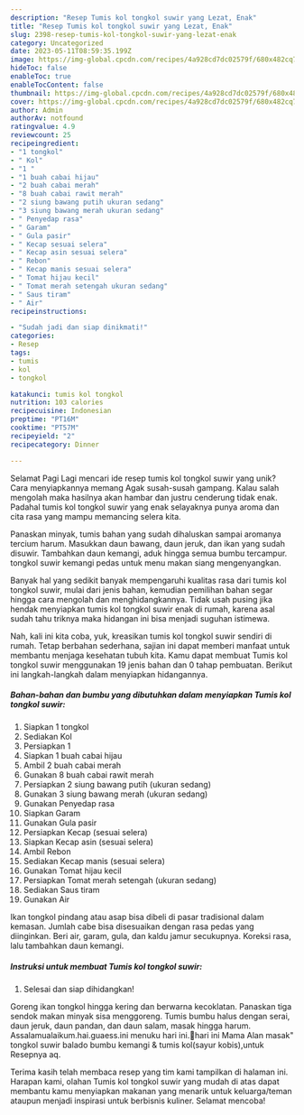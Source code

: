 ```yaml
---
description: "Resep Tumis kol tongkol suwir yang Lezat, Enak"
title: "Resep Tumis kol tongkol suwir yang Lezat, Enak"
slug: 2398-resep-tumis-kol-tongkol-suwir-yang-lezat-enak
category: Uncategorized
date: 2023-05-11T08:59:35.199Z
image: https://img-global.cpcdn.com/recipes/4a928cd7dc02579f/680x482cq70/tumis-kol-tongkol-suwir-foto-resep-utama.jpg
hideToc: false
enableToc: true
enableTocContent: false
thumbnail: https://img-global.cpcdn.com/recipes/4a928cd7dc02579f/680x482cq70/tumis-kol-tongkol-suwir-foto-resep-utama.jpg
cover: https://img-global.cpcdn.com/recipes/4a928cd7dc02579f/680x482cq70/tumis-kol-tongkol-suwir-foto-resep-utama.jpg
author: Admin
authorAv: notfound
ratingvalue: 4.9
reviewcount: 25
recipeingredient:
- "1 tongkol"
- " Kol"
- "1 "
- "1 buah cabai hijau"
- "2 buah cabai merah"
- "8 buah cabai rawit merah"
- "2 siung bawang putih ukuran sedang"
- "3 siung bawang merah ukuran sedang"
- " Penyedap rasa"
- " Garam"
- " Gula pasir"
- " Kecap sesuai selera"
- " Kecap asin sesuai selera"
- " Rebon"
- " Kecap manis sesuai selera"
- " Tomat hijau kecil"
- " Tomat merah setengah ukuran sedang"
- " Saus tiram"
- " Air"
recipeinstructions:

- "Sudah jadi dan siap dinikmati!"
categories:
- Resep
tags:
- tumis
- kol
- tongkol

katakunci: tumis kol tongkol 
nutrition: 103 calories
recipecuisine: Indonesian
preptime: "PT16M"
cooktime: "PT57M"
recipeyield: "2"
recipecategory: Dinner

---
```



Selamat Pagi Lagi mencari ide resep tumis kol tongkol suwir yang unik? Cara menyiapkannya memang Agak susah-susah gampang. Kalau salah mengolah maka hasilnya akan hambar dan justru cenderung tidak enak. Padahal tumis kol tongkol suwir yang enak selayaknya punya aroma dan cita rasa yang mampu memancing selera kita.


Panaskan minyak, tumis bahan yang sudah dihaluskan sampai aromanya tercium harum. Masukkan daun bawang, daun jeruk, dan ikan yang sudah disuwir. Tambahkan daun kemangi, aduk hingga semua bumbu tercampur. tongkol suwir kemangi pedas untuk menu makan siang mengenyangkan.

Banyak hal yang sedikit banyak mempengaruhi kualitas rasa dari tumis kol tongkol suwir, mulai dari jenis bahan, kemudian pemilihan bahan segar hingga cara mengolah dan menghidangkannya. Tidak usah pusing jika hendak menyiapkan tumis kol tongkol suwir enak di rumah, karena asal sudah tahu triknya maka hidangan ini bisa menjadi suguhan istimewa.


Nah, kali ini kita coba, yuk, kreasikan tumis kol tongkol suwir sendiri di rumah. Tetap berbahan sederhana, sajian ini dapat memberi manfaat untuk membantu menjaga kesehatan tubuh kita. Kamu dapat membuat Tumis kol tongkol suwir menggunakan 19 jenis bahan dan 0 tahap pembuatan. Berikut ini langkah-langkah dalam menyiapkan hidangannya.

<!--inarticleads1-->

##### Bahan-bahan dan bumbu yang dibutuhkan dalam menyiapkan Tumis kol tongkol suwir:

1. Siapkan 1 tongkol
1. Sediakan  Kol
1. Persiapkan 1 
1. Siapkan 1 buah cabai hijau
1. Ambil 2 buah cabai merah
1. Gunakan 8 buah cabai rawit merah
1. Persiapkan 2 siung bawang putih (ukuran sedang)
1. Gunakan 3 siung bawang merah (ukuran sedang)
1. Gunakan  Penyedap rasa
1. Siapkan  Garam
1. Gunakan  Gula pasir
1. Persiapkan  Kecap (sesuai selera)
1. Siapkan  Kecap asin (sesuai selera)
1. Ambil  Rebon
1. Sediakan  Kecap manis (sesuai selera)
1. Gunakan  Tomat hijau kecil
1. Persiapkan  Tomat merah setengah (ukuran sedang)
1. Sediakan  Saus tiram
1. Gunakan  Air


Ikan tongkol pindang atau asap bisa dibeli di pasar tradisional dalam kemasan. Jumlah cabe bisa disesuaikan dengan rasa pedas yang diinginkan. Beri air, garam, gula, dan kaldu jamur secukupnya. Koreksi rasa, lalu tambahkan daun kemangi. 

<!--inarticleads2-->

##### Instruksi untuk membuat Tumis kol tongkol suwir:


1. Selesai dan siap dihidangkan!

Goreng ikan tongkol hingga kering dan berwarna kecoklatan. Panaskan tiga sendok makan minyak sisa menggoreng. Tumis bumbu halus dengan serai, daun jeruk, daun pandan, dan daun salam, masak hingga harum. Assalamualaikum.hai.guaess.ini menuku hari ini.🤗hari ini Mama Alan masak&#34; tongkol suwir balado bumbu kemangi &amp; tumis kol(sayur kobis),untuk Resepnya aq. 

Terima kasih telah membaca resep yang tim kami tampilkan di halaman ini. Harapan kami, olahan Tumis kol tongkol suwir yang mudah di atas dapat membantu kamu menyiapkan makanan yang menarik untuk keluarga/teman ataupun menjadi inspirasi untuk berbisnis kuliner. Selamat mencoba!
